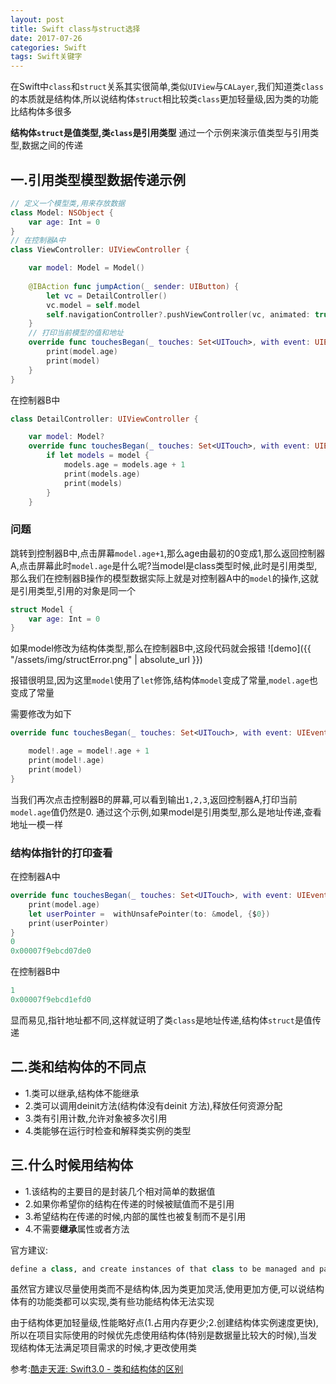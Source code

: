 ```yaml
---
layout: post
title: Swift class与struct选择
date: 2017-07-26
categories: Swift
tags: Swift关键字
---
```

在Swift中`class`和`struct`关系其实很简单,类似`UIView`与`CALayer`,我们知道类`class`的本质就是结构体,所以说结构体`struct`相比较类`class`更加轻量级,因为类的功能比结构体多很多

**结构体`struct`是值类型,类`class`是引用类型**
通过一个示例来演示值类型与引用类型,数据之间的传递

## 一.引用类型模型数据传递示例
```swift
// 定义一个模型类,用来存放数据
class Model: NSObject {
    var age: Int = 0
}
// 在控制器A中
class ViewController: UIViewController {

    var model: Model = Model()
    
    @IBAction func jumpAction(_ sender: UIButton) {
        let vc = DetailController()
        vc.model = self.model
        self.navigationController?.pushViewController(vc, animated: true) 
    }
    // 打印当前模型的值和地址
    override func touchesBegan(_ touches: Set<UITouch>, with event: UIEvent?) {
        print(model.age)
        print(model)
    }
}    
```
在控制器B中
```Swift
class DetailController: UIViewController {

    var model: Model?
    override func touchesBegan(_ touches: Set<UITouch>, with event: UIEvent?) {
        if let models = model {
            models.age = models.age + 1
            print(models.age)
            print(models)
        }
    }    
```

### 问题
跳转到控制器B中,点击屏幕`model.age+1`,那么age由最初的0变成1,那么返回控制器A,点击屏幕此时`model.age`是什么呢?当model是class类型时候,此时是引用类型,那么我们在控制器B操作的模型数据实际上就是对控制器A中的`model`的操作,这就是引用类型,引用的对象是同一个

```Swift
struct Model {
    var age: Int = 0
}
```
如果model修改为结构体类型,那么在控制器B中,这段代码就会报错
![demo]({{ "/assets/img/structError.png" | absolute_url }})

报错很明显,因为这里`model`使用了`let`修饰,结构体`model`变成了常量,`model.age`也变成了常量

需要修改为如下
```swift
override func touchesBegan(_ touches: Set<UITouch>, with event: UIEvent?) {

    model!.age = model!.age + 1
    print(model!.age)
    print(model)
}
```
当我们再次点击控制器B的屏幕,可以看到输出`1,2,3`,返回控制器A,打印当前`model.age`值仍然是0.
通过这个示例,如果model是引用类型,那么是地址传递,查看地址一模一样

### 结构体指针的打印查看
在控制器A中
```swift
override func touchesBegan(_ touches: Set<UITouch>, with event: UIEvent?) {
    print(model.age)
    let userPointer =  withUnsafePointer(to: &model, {$0})
    print(userPointer)
}    
0
0x00007f9ebcd07de0
```

在控制器B中
```swift
1
0x00007f9ebcd1efd0
```
显而易见,指针地址都不同,这样就证明了类`class`是地址传递,结构体`struct`是值传递


## 二.类和结构体的不同点
- 1.类可以继承,结构体不能继承
- 2.类可以调用deinit方法(结构体没有deinit 方法),释放任何资源分配
- 3.类有引用计数,允许对象被多次引用
- 4.类能够在运行时检查和解释类实例的类型


## 三.什么时候用结构体
- 1.该结构的主要目的是封装几个相对简单的数据值
- 2.如果你希望你的结构在传递的时候被赋值而不是引用
- 3.希望结构在传递的时候,内部的属性也被复制而不是引用
- 4.不需要**继承**属性或者方法

官方建议:
```Swift
define a class, and create instances of that class to be managed and passed by reference. In practice, this means that most custom data constructs should be classes, not structures.
```
虽然官方建议尽量使用类而不是结构体,因为类更加灵活,使用更加方便,可以说结构体有的功能类都可以实现,类有些功能结构体无法实现

由于结构体更加轻量级,性能略好点(1.占用内存更少;2.创建结构体实例速度更快),所以在项目实际使用的时候优先虑使用结构体(特别是数据量比较大的时候),当发现结构体无法满足项目需求的时候,才更改使用类

参考:[酷走天涯: Swift3.0 - 类和结构体的区别](https://www.jianshu.com/p/51f99a352838)
